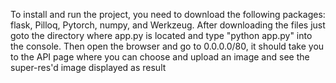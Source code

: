 To install and run the project, you need to download the following packages:
flask, Pilloq, Pytorch, numpy, and Werkzeug. After downloading the files just goto the directory where app.py is located and type "python app.py" into the console. Then open the browser and go to 0.0.0.0/80, it should take you to the API page where you can choose and upload an image and see the super-res'd image displayed as result

